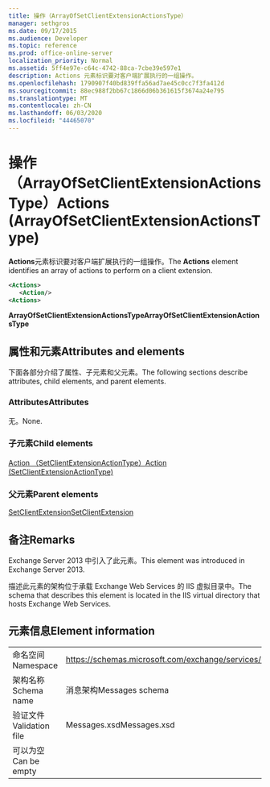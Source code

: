 ```yaml
---
title: 操作（ArrayOfSetClientExtensionActionsType）
manager: sethgros
ms.date: 09/17/2015
ms.audience: Developer
ms.topic: reference
ms.prod: office-online-server
localization_priority: Normal
ms.assetid: 5ff4e97e-c64c-4742-88ca-7cbe39e597e1
description: Actions 元素标识要对客户端扩展执行的一组操作。
ms.openlocfilehash: 1790907f40bd839ffa56ad7ae45c0cc7f3fa412d
ms.sourcegitcommit: 88ec988f2bb67c1866d06b361615f3674a24e795
ms.translationtype: MT
ms.contentlocale: zh-CN
ms.lasthandoff: 06/03/2020
ms.locfileid: "44465070"
---
```

# <a name="actions-arrayofsetclientextensionactionstype"></a><span data-ttu-id="fa565-103">操作（ArrayOfSetClientExtensionActionsType）</span><span class="sxs-lookup"><span data-stu-id="fa565-103">Actions (ArrayOfSetClientExtensionActionsType)</span></span>

<span data-ttu-id="fa565-104">**Actions**元素标识要对客户端扩展执行的一组操作。</span><span class="sxs-lookup"><span data-stu-id="fa565-104">The **Actions** element identifies an array of actions to perform on a client extension.</span></span> 
  
```XML
<Actions>
   <Action/>
<Actions>
```

 <span data-ttu-id="fa565-105">**ArrayOfSetClientExtensionActionsType**</span><span class="sxs-lookup"><span data-stu-id="fa565-105">**ArrayOfSetClientExtensionActionsType**</span></span>
## <a name="attributes-and-elements"></a><span data-ttu-id="fa565-106">属性和元素</span><span class="sxs-lookup"><span data-stu-id="fa565-106">Attributes and elements</span></span>

<span data-ttu-id="fa565-107">下面各部分介绍了属性、子元素和父元素。</span><span class="sxs-lookup"><span data-stu-id="fa565-107">The following sections describe attributes, child elements, and parent elements.</span></span>
  
### <a name="attributes"></a><span data-ttu-id="fa565-108">Attributes</span><span class="sxs-lookup"><span data-stu-id="fa565-108">Attributes</span></span>

<span data-ttu-id="fa565-109">无。</span><span class="sxs-lookup"><span data-stu-id="fa565-109">None.</span></span>
  
### <a name="child-elements"></a><span data-ttu-id="fa565-110">子元素</span><span class="sxs-lookup"><span data-stu-id="fa565-110">Child elements</span></span>

[<span data-ttu-id="fa565-111">Action （SetClientExtensionActionType）</span><span class="sxs-lookup"><span data-stu-id="fa565-111">Action (SetClientExtensionActionType)</span></span>](action-setclientextensionactiontype.md)
  
### <a name="parent-elements"></a><span data-ttu-id="fa565-112">父元素</span><span class="sxs-lookup"><span data-stu-id="fa565-112">Parent elements</span></span>

[<span data-ttu-id="fa565-113">SetClientExtension</span><span class="sxs-lookup"><span data-stu-id="fa565-113">SetClientExtension</span></span>](setclientextension.md)
  
## <a name="remarks"></a><span data-ttu-id="fa565-114">备注</span><span class="sxs-lookup"><span data-stu-id="fa565-114">Remarks</span></span>

<span data-ttu-id="fa565-115">Exchange Server 2013 中引入了此元素。</span><span class="sxs-lookup"><span data-stu-id="fa565-115">This element was introduced in Exchange Server 2013.</span></span>
  
<span data-ttu-id="fa565-116">描述此元素的架构位于承载 Exchange Web Services 的 IIS 虚拟目录中。</span><span class="sxs-lookup"><span data-stu-id="fa565-116">The schema that describes this element is located in the IIS virtual directory that hosts Exchange Web Services.</span></span>
  
## <a name="element-information"></a><span data-ttu-id="fa565-117">元素信息</span><span class="sxs-lookup"><span data-stu-id="fa565-117">Element information</span></span>

|||
|:-----|:-----|
|<span data-ttu-id="fa565-118">命名空间</span><span class="sxs-lookup"><span data-stu-id="fa565-118">Namespace</span></span>  <br/> |https://schemas.microsoft.com/exchange/services/2006/messages  <br/> |
|<span data-ttu-id="fa565-119">架构名称</span><span class="sxs-lookup"><span data-stu-id="fa565-119">Schema name</span></span>  <br/> |<span data-ttu-id="fa565-120">消息架构</span><span class="sxs-lookup"><span data-stu-id="fa565-120">Messages schema</span></span>  <br/> |
|<span data-ttu-id="fa565-121">验证文件</span><span class="sxs-lookup"><span data-stu-id="fa565-121">Validation file</span></span>  <br/> |<span data-ttu-id="fa565-122">Messages.xsd</span><span class="sxs-lookup"><span data-stu-id="fa565-122">Messages.xsd</span></span>  <br/> |
|<span data-ttu-id="fa565-123">可以为空</span><span class="sxs-lookup"><span data-stu-id="fa565-123">Can be empty</span></span>  <br/> ||
   

